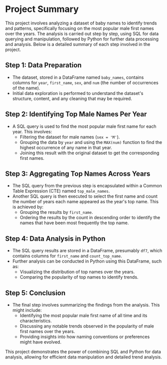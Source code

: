 # Project Summary

This project involves analyzing a dataset of baby names to identify trends and patterns, specifically focusing on the most popular male first names over the years. The analysis is carried out step by step, using SQL for data querying and manipulation, followed by Python for further data processing and analysis. Below is a detailed summary of each step involved in the project.

## Step 1: Data Preparation

- The dataset, stored in a DataFrame named `baby_names`, contains columns for `year`, `first_name`, `sex`, and `num` (the number of occurrences of the name).
- Initial data exploration is performed to understand the dataset's structure, content, and any cleaning that may be required.

## Step 2: Identifying Top Male Names Per Year

- A SQL query is used to find the most popular male first name for each year. This involves:
  - Filtering the dataset for male names (`sex = 'M'`).
  - Grouping the data by `year` and using the `MAX(num)` function to find the highest occurrence of any name in that year.
  - Joining this result with the original dataset to get the corresponding first names.

## Step 3: Aggregating Top Names Across Years

- The SQL query from the previous step is encapsulated within a Common Table Expression (CTE) named `top_male_names`.
- Another SQL query is then executed to select the first name and count the number of years each name appeared as the year's top name. This is achieved by:
  - Grouping the results by `first_name`.
  - Ordering the results by the count in descending order to identify the names that have been most frequently the top name.

## Step 4: Data Analysis in Python

- The SQL query results are stored in a DataFrame, presumably `df7`, which contains columns for `first_name` and `count_top_name`.
- Further analysis can be conducted in Python using this DataFrame, such as:
  - Visualizing the distribution of top names over the years.
  - Comparing the popularity of top names to identify trends.

## Step 5: Conclusion

- The final step involves summarizing the findings from the analysis. This might include:
  - Identifying the most popular male first name of all time and its characteristics.
  - Discussing any notable trends observed in the popularity of male first names over the years.
  - Providing insights into how naming conventions or preferences might have evolved.

This project demonstrates the power of combining SQL and Python for data analysis, allowing for efficient data manipulation and detailed trend analysis.
